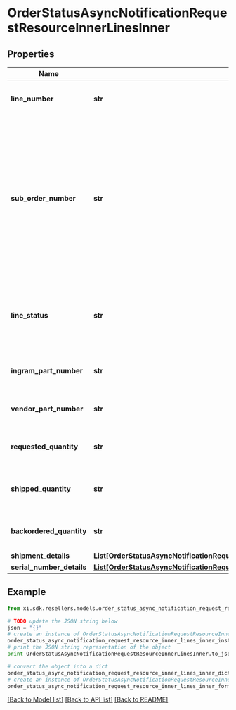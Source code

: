 # OrderStatusAsyncNotificationRequestResourceInnerLinesInner


## Properties

Name | Type | Description | Notes
------------ | ------------- | ------------- | -------------
**line_number** | **str** | The Ingram Micro line number for the product | [optional] 
**sub_order_number** | **str** | The sub order number. The two-digit prefix is the warehouse code of the warehouse nearest the reseller. The middle number is the order number. The two-digit suffix is the sub order number. | [optional] 
**line_status** | **str** | The status for the line item in the order. One of: Backordered, Open, Shipped | [optional] 
**ingram_part_number** | **str** | The Ingram Micro part number for the line item. | [optional] 
**vendor_part_number** | **str** | The vendor part number for the line item. | [optional] 
**requested_quantity** | **str** | The quantity of the line item requested. | [optional] 
**shipped_quantity** | **str** | The quantity of the line item that has been shipped. | [optional] 
**backordered_quantity** | **str** | The quantity of the line item that is backordered. | [optional] 
**shipment_details** | [**List[OrderStatusAsyncNotificationRequestResourceInnerLinesInnerShipmentDetailsInner]**](OrderStatusAsyncNotificationRequestResourceInnerLinesInnerShipmentDetailsInner.md) |  | [optional] 
**serial_number_details** | [**List[OrderStatusAsyncNotificationRequestResourceInnerLinesInnerSerialNumberDetailsInner]**](OrderStatusAsyncNotificationRequestResourceInnerLinesInnerSerialNumberDetailsInner.md) |  | [optional] 

## Example

```python
from xi.sdk.resellers.models.order_status_async_notification_request_resource_inner_lines_inner import OrderStatusAsyncNotificationRequestResourceInnerLinesInner

# TODO update the JSON string below
json = "{}"
# create an instance of OrderStatusAsyncNotificationRequestResourceInnerLinesInner from a JSON string
order_status_async_notification_request_resource_inner_lines_inner_instance = OrderStatusAsyncNotificationRequestResourceInnerLinesInner.from_json(json)
# print the JSON string representation of the object
print OrderStatusAsyncNotificationRequestResourceInnerLinesInner.to_json()

# convert the object into a dict
order_status_async_notification_request_resource_inner_lines_inner_dict = order_status_async_notification_request_resource_inner_lines_inner_instance.to_dict()
# create an instance of OrderStatusAsyncNotificationRequestResourceInnerLinesInner from a dict
order_status_async_notification_request_resource_inner_lines_inner_form_dict = order_status_async_notification_request_resource_inner_lines_inner.from_dict(order_status_async_notification_request_resource_inner_lines_inner_dict)
```
[[Back to Model list]](../README.md#documentation-for-models) [[Back to API list]](../README.md#documentation-for-api-endpoints) [[Back to README]](../README.md)


